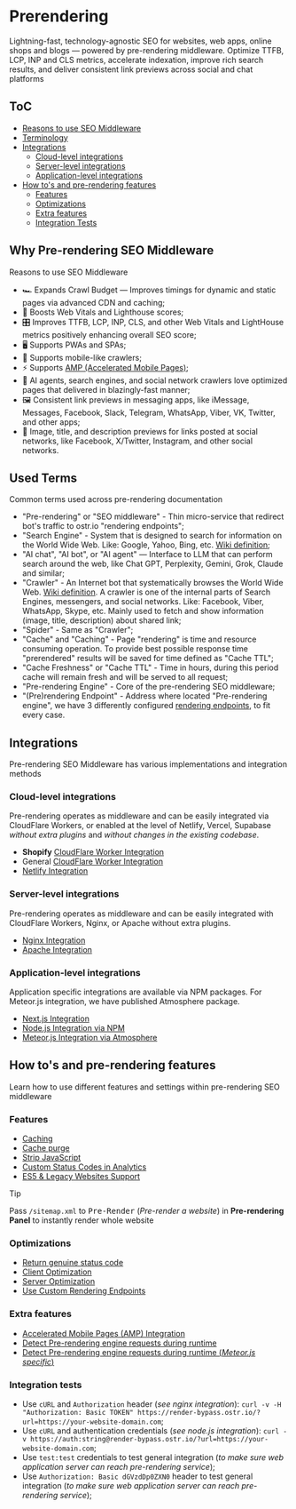 # Prerendering

Lightning-fast, technology-agnostic SEO for websites, web apps, online shops and blogs — powered by pre-rendering middleware. Optimize TTFB, LCP, INP and CLS metrics, accelerate indexation, improve rich search results, and deliver consistent link previews across social and chat platforms

## ToC

- [Reasons to use SEO Middleware](https://github.com/veliovgroup/ostrio/blob/master/docs/prerendering/README.md#why-pre-rendering-seo-middleware)
- [Terminology](https://github.com/veliovgroup/ostrio/blob/master/docs/prerendering/README.md#used-terms)
- [Integrations](https://github.com/veliovgroup/ostrio/blob/master/docs/prerendering/README.md#integrations)
  - [Cloud-level integrations](https://github.com/veliovgroup/ostrio/blob/master/docs/prerendering/README.md#cloud-level-integrations)
  - [Server-level integrations](https://github.com/veliovgroup/ostrio/blob/master/docs/prerendering/README.md#server-level-integrations)
  - [Application-level integrations](https://github.com/veliovgroup/ostrio/blob/master/docs/prerendering/README.md#application-level-integrations)
- [How to's and pre-rendering features](https://github.com/veliovgroup/ostrio/blob/master/docs/prerendering/README.md#how-tos-and-pre-rendering-features)
  - [Features](https://github.com/veliovgroup/ostrio/blob/master/docs/prerendering/README.md#features)
  - [Optimizations](https://github.com/veliovgroup/ostrio/blob/master/docs/prerendering/README.md#optimizations)
  - [Extra features](https://github.com/veliovgroup/ostrio/blob/master/docs/prerendering/README.md#extra-features)
  - [Integration Tests](https://github.com/veliovgroup/ostrio/blob/master/docs/prerendering/README.md#integration-tests)

## Why Pre-rendering SEO Middleware

Reasons to use SEO Middleware

- 🏎️ Expands Crawl Budget — Improves timings for dynamic and static pages via advanced CDN and caching;
- 🚀 Boosts Web Vitals and Lighthouse scores;
- 🎛️ Improves TTFB, LCP, INP, CLS, and other Web Vitals and LightHouse metrics positively enhancing overall SEO score;
- 🖥 Supports PWAs and SPAs;
- 📱 Supports mobile-like crawlers;
- ⚡️ Supports [AMP (Accelerated Mobile Pages)](https://www.ampproject.org);
- 🤝 AI agents, search engines, and social network crawlers love optimized pages that delivered in blazingly-fast manner;
- 🖼️ Consistent link previews in messaging apps, like iMessage, Messages, Facebook, Slack, Telegram, WhatsApp, Viber, VK, Twitter, and other apps;
- 👥 Image, title, and description previews for links posted at social networks, like Facebook, X/Twitter, Instagram, and other social networks.

## Used Terms

Common terms used across pre-rendering documentation

- "Pre-rendering" or "SEO middleware" - Thin micro-service that redirect bot's traffic to ostr.io "rendering endpoints";
- "Search Engine" - System that is designed to search for information on the World Wide Web. Like: Google, Yahoo, Bing, etc. [Wiki definition](https://en.wikipedia.org/wiki/Web_search_engine);
- "AI chat", "AI bot", or "AI agent" — Interface to LLM that can perform search around the web, like Chat GPT, Perplexity, Gemini, Grok, Claude and similar;
- "Crawler" - An Internet bot that systematically browses the World Wide Web. [Wiki definition](https://en.wikipedia.org/wiki/Web_crawler). A crawler is one of the internal parts of Search Engines, messengers, and social networks. Like: Facebook, Viber, WhatsApp, Skype, etc. Mainly used to fetch and show information (image, title, description) about shared link;
- "Spider" - Same as "Crawler";
- "Cache" and "Caching" - Page "rendering" is time and resource consuming operation. To provide best possible response time "prerendered" results will be saved for time defined as "Cache TTL";
- "Cache Freshness" or "Cache TTL" - Time in hours, during this period cache will remain fresh and will be served to all request;
- "Pre-rendering Engine" - Core of the pre-rendering SEO middleware;
- "(Pre)rendering Endpoint" - Address where located "Pre-rendering engine", we have 3 differently configured [rendering endpoints](https://github.com/veliovgroup/ostrio/blob/master/docs/prerendering/rendering-endpoints.md), to fit every case.

## Integrations

Pre-rendering SEO Middleware has various implementations and integration methods

### Cloud-level integrations

Pre-rendering operates as middleware and can be easily integrated via CloudFlare Workers, or enabled at the level of Netlify, Vercel, Supabase *without extra plugins* and *without changes in the existing codebase*.

- **Shopify** [CloudFlare Worker Integration](https://github.com/veliovgroup/ostrio/blob/master/docs/prerendering/shopify-seo-integration.md#seo-middleware-worker-for-shopify)
- General [CloudFlare Worker Integration](https://github.com/veliovgroup/ostrio/blob/master/docs/prerendering/cloudflare-worker.md)
- [Netlify Integration](https://github.com/veliovgroup/ostrio/blob/master/docs/prerendering/netlify-prerendering.md)

### Server-level integrations

Pre-rendering operates as middleware and can be easily integrated with CloudFlare Workers, Nginx, or Apache without extra plugins.

- [Nginx Integration](https://github.com/veliovgroup/ostrio/blob/master/docs/prerendering/nginx.md)
- [Apache Integration](https://github.com/veliovgroup/ostrio/blob/master/docs/prerendering/apache.md)

### Application-level integrations

Application specific integrations are available via NPM packages. For Meteor.js integration, we have published Atmosphere package.

- [Next.js Integration](https://github.com/veliovgroup/ostrio/blob/master/docs/prerendering/nextjs-prerendering.md)
- [Node.js Integration via NPM](https://github.com/veliovgroup/ostrio/blob/master/docs/prerendering/node-npm.md)
- [Meteor.js Integration via Atmosphere](https://github.com/veliovgroup/ostrio/blob/master/docs/prerendering/meteor-atmosphere.md)

## How to's and pre-rendering features

Learn how to use different features and settings within pre-rendering SEO middleware

### Features

- [Caching](https://github.com/veliovgroup/ostrio/blob/master/docs/prerendering/cache.md)
- [Cache purge](https://github.com/veliovgroup/ostrio/blob/master/docs/prerendering/cache-purge.md)
- [Strip JavaScript](https://github.com/veliovgroup/ostrio/blob/master/docs/prerendering/strip-javascript.md)
- [Custom Status Codes in Analytics](https://github.com/veliovgroup/ostrio/blob/master/docs/prerendering/prerendering-custom-status-codes.md)
- [ES5 & Legacy Websites Support](https://github.com/veliovgroup/ostrio/blob/master/docs/prerendering/es6-support.md)

> [!TIP]
> Pass `/sitemap.xml` to <kbd>Pre-Render</kbd> (*Pre-render a website*) in **Pre-rendering Panel** to instantly render whole website

### Optimizations

- [Return genuine status code](https://github.com/veliovgroup/ostrio/blob/master/docs/prerendering/genuine-status-code.md)
- [Client Optimization](https://github.com/veliovgroup/ostrio/blob/master/docs/prerendering/optimization.md)
- [Server Optimization](https://github.com/veliovgroup/ostrio/blob/master/docs/prerendering/rendering-endpoints.md)
- [Use Custom Rendering Endpoints](https://github.com/veliovgroup/ostrio/blob/master/docs/prerendering/rendering-endpoints.md)

### Extra features

- [Accelerated Mobile Pages (AMP) Integration](https://github.com/veliovgroup/ostrio/blob/master/docs/prerendering/amp-support.md)
- [Detect Pre-rendering engine requests during runtime](https://github.com/veliovgroup/ostrio/blob/master/docs/prerendering/detect-prerendering.md)
- [Detect Pre-rendering engine requests during runtime (*Meteor.js specific*)](https://github.com/veliovgroup/ostrio/blob/master/docs/prerendering/detect-prerendering-meteor.md)

### Integration tests

- Use `cURL` and `Authorization` header (*see nginx integration*): `curl -v -H "Authorization: Basic TOKEN" https://render-bypass.ostr.io/?url=https://your-website-domain.com`;
- Use `cURL` and authentication credentials (*see node.js integration*): `curl -v https://auth:string@render-bypass.ostr.io/?url=https://your-website-domain.com`;
- Use `test:test` credentials to test general integration (*to make sure web application server can reach pre-rendering service*);
- Use `Authorization: Basic dGVzdDp0ZXN0` header to test general integration (*to make sure web application server can reach pre-rendering service*);
